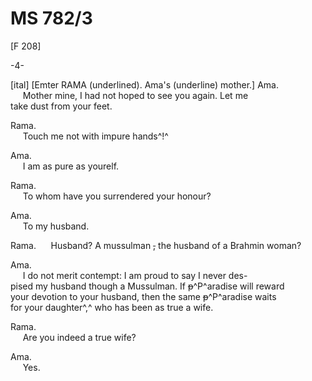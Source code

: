 # MS 782/3

[F 208]

-4-

[ital] [Emter RAMA (underlined). Ama's (underline) mother.]
Ama. \
&nbsp;&nbsp;&nbsp;&nbsp;&nbsp;Mother mine, I had not hoped to see you again. Let me \
take dust from your feet. 

Rama. \
&nbsp;&nbsp;&nbsp;&nbsp;&nbsp;Touch me not with impure hands^!^ 

Ama. \
&nbsp;&nbsp;&nbsp;&nbsp;&nbsp;I am as pure as yourelf. 

Rama. \
&nbsp;&nbsp;&nbsp;&nbsp;&nbsp;To whom have you surrendered your honour?

Ama. \
&nbsp;&nbsp;&nbsp;&nbsp;&nbsp;To my husband. 

Rama. 
&nbsp;&nbsp;&nbsp;&nbsp;&nbsp;Husband? A mussulman ~~,~~ the husband of a Brahmin woman? 

Ama. \
&nbsp;&nbsp;&nbsp;&nbsp;&nbsp;I do not merit contempt: I am proud to say I never des- \
pised my husband though a Mussulman. If ~~p~~^P^aradise will reward \
your devotion to your husband, then the same ~~p~~^P^aradise waits \
for your daughter^,^ who has been as true a wife.  

Rama. \
&nbsp;&nbsp;&nbsp;&nbsp;&nbsp;Are you indeed a true wife?

Ama. \
&nbsp;&nbsp;&nbsp;&nbsp;&nbsp;Yes.
